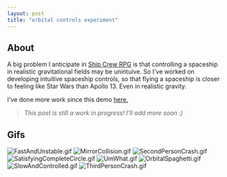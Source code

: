 ```yaml
---
layout: post
title: "orbital controls experiment"
---
```


## About

A big problem I anticipate in [Ship Crew RPG](./2023-6-29-ship-crew-rpg.md) is that controlling a spaceship in realistic gravitational fields may be unintuive. So I've worked on developing intuitive spaceship controls, so that flying a spaceship is closer to feeling like Star Wars than Apollo 13. Even in realistic gravity.

I've done more work since this demo [here.](./2023-5-7-2d-physics-engine.md)

> _This post is still a work in progress! I'll add more soon :)_

## Gifs

![FastAndUnstable.gif](https://drive.google.com/uc?id=1qo3hpMMxLUeSAf2H0c4kXeIGSEdYj9Er&export=download)
![MirrorCollision.gif](https://drive.google.com/uc?id=1EDct366aKZvuwLHATpe_bZ7v1NYSROF8&export=download)
![SecondPersonCrash.gif](https://drive.google.com/uc?id=1FpD9jhyDlRcLabEcQ7yT1O80MaWQefmG&export=download)
![SatisfyingCompleteCircle.gif](https://drive.google.com/uc?id=1tYHLSL8dFjVDwXxZQ_g1Nri9_Fkg5i07&export=download)
![UmWhat.gif](https://drive.google.com/uc?id=1K9GUD7em6yE27Smy_6eQr_K0VdbNLfec&export=download)
![OrbitalSpaghetti.gif](https://drive.google.com/uc?id=1bGDn5qfPbJjYBCS6Gk0xbfDXmlbAjIGj&export=download)
![SlowAndControlled.gif](https://drive.google.com/uc?id=185Q34gyfJ_cwflDTzPRYBU9vUDNBsTH7&export=download)
![ThirdPersonCrash.gif](https://drive.google.com/uc?id=1U1XwaMTIcBjZBs4bLHMBquxSR5KXUgoe&export=download)
